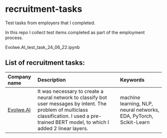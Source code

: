 # recruitment-tasks
Test tasks from employers that I completed.

In this repo I collect test items completed as part of the employment process. 

Evolwe.AI_test_task_24_06_22.ipynb

## List of recruitment tasks:
| Company name | Description |  Keywords  |
| :------------------- | :---------------------- | :------ |
| [Evolwe.AI](https://github.com/artdaal/recruitment-tasks/blob/main/Evolwe.AI_test_task_24_06_22.ipynb) | It was necessary to create a neural network to classify bot user messages by intent. The problem of multiclass classification. I used a pre-trained BERT model, to which I added 2 linear layers. | machine learning, NLP, neural networks, EDA, PyTorch, Scikit-Learn |
